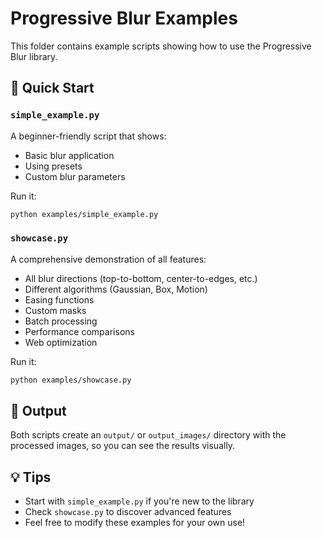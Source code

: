 # Progressive Blur Examples

This folder contains example scripts showing how to use the Progressive Blur library.

## 🚀 Quick Start

### `simple_example.py`
A beginner-friendly script that shows:
- Basic blur application
- Using presets
- Custom blur parameters

Run it:
```bash
python examples/simple_example.py
```

### `showcase.py`
A comprehensive demonstration of all features:
- All blur directions (top-to-bottom, center-to-edges, etc.)
- Different algorithms (Gaussian, Box, Motion)
- Easing functions
- Custom masks
- Batch processing
- Performance comparisons
- Web optimization

Run it:
```bash
python examples/showcase.py
```

## 📸 Output

Both scripts create an `output/` or `output_images/` directory with the processed images, so you can see the results visually.

## 💡 Tips

- Start with `simple_example.py` if you're new to the library
- Check `showcase.py` to discover advanced features
- Feel free to modify these examples for your own use! 
